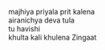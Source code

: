 majhiya priyala prit kalena<br />
airanichya deva tula<br />
tu havishi<br />
khulta kali khulena
Zingaat
